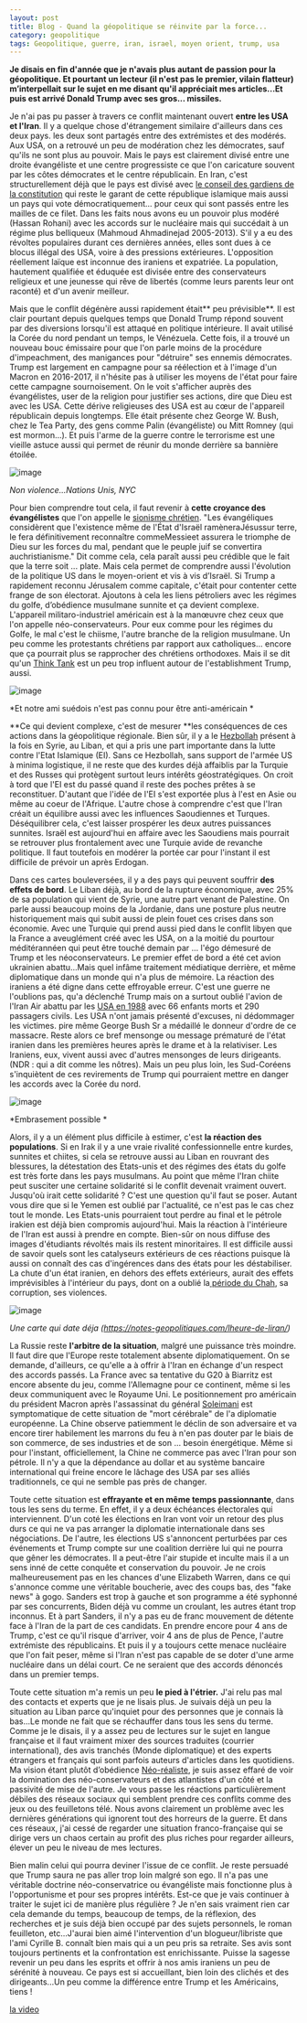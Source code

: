 ```yaml
---
layout: post
title: Blog - Quand la géopolitique se réinvite par la force...
category: geopolitique
tags: Geopolitique, guerre, iran, israel, moyen orient, trump, usa
---
```

**Je disais en fin d'année que je n'avais plus autant de passion pour la géopolitique. Et pourtant un lecteur (il n'est pas le premier, vilain flatteur) m’interpellait sur le sujet en me disant qu'il appréciait mes articles...Et puis est arrivé Donald Trump avec ses gros... missiles.**

Je n'ai pas pu passer à travers ce conflit maintenant ouvert **entre les USA et l'Iran**. Il y a quelque chose d'étrangement similaire d'ailleurs dans ces deux pays. les deux sont partagés entre des extrémistes et des modérés. Aux USA, on a retrouvé un peu de modération chez les démocrates, sauf qu'ils ne sont plus au pouvoir. Mais le pays est clairement divisé entre une droite évangéliste et une centre progressiste ce que l'on caricature souvent par les côtes démocrates et le centre républicain. En Iran, c'est structurellement déjà que le pays est divisé avec <a href="https://fr.wikipedia.org/wiki/Conseil_des_gardiens_de_la_Constitution">le conseil des gardiens de la constitution</a> qui reste le garant de cette république islamique mais aussi un pays qui vote démocratiquement... pour ceux qui sont passés entre les mailles de ce filet. Dans les faits nous avons eu un pouvoir plus modéré (Hassan Rohani) avec les accords sur le nucléaire mais qui succédait à un régime plus belliqueux (Mahmoud Ahmadinejad 2005-2013). S'il y a eu des révoltes populaires durant ces dernières années, elles sont dues à ce blocus illégal des USA, voire à des pressions extérieures. L'opposition réellement laïque est inconnue des iraniens et expatriée. La population, hautement qualifiée et éduquée est divisée entre des conservateurs religieux et une jeunesse qui rêve de libertés (comme leurs parents leur ont raconté) et d'un avenir meilleur. 

Mais que le conflit dégénère aussi rapidement était** peu prévisible**. Il est clair pourtant depuis quelques temps que Donald Trump répond souvent par des diversions lorsqu'il est attaqué en politique intérieure. Il avait utilisé la Corée du nord pendant un temps, le Vénézuela. Cette fois, il a trouvé un nouveau bouc émissaire pour que l'on parle moins de la procédure d'impeachment, des manigances pour "détruire" ses ennemis démocrates. Trump est largement en campagne pour sa réélection et à l'image d'un Macron en 2016-2017, il n'hésite pas à utiliser les moyens de l'état pour faire cette campagne sournoisement. On le voit s'afficher auprès des évangélistes, user de la religion pour justifier ses actions, dire que Dieu est avec les USA. Cette dérive religieuses des USA est au cœur de l'appareil républicain depuis longtemps. Elle était présente chez George W. Bush, chez le Tea Party, des gens comme Palin (évangéliste) ou  Mitt Romney (qui est mormon...). Et puis l'arme de la guerre contre le terrorisme est une vieille astuce aussi qui permet de réunir du monde derrière sa bannière étoilée. 

![image](https://cheziceman.files.wordpress.com/2020/01/img_16241820799009.jpg)

*Non violence...Nations Unis, NYC*

Pour bien comprendre tout cela, il faut revenir à **cette croyance des évangélistes** que l'on appelle le <a href="https://fr.wikipedia.org/wiki/Sionisme_chrétien">sionisme chrétien</a>. "Les évangéliques considèrent que l'existence même de l'État d'Israël ramèneraJésussur terre, le fera définitivement reconnaître commeMessieet assurera le triomphe de Dieu sur les forces du mal, pendant que le peuple juif se convertira auchristianisme." Dit comme cela, cela paraît aussi peu crédible que le fait que la terre soit ... plate. Mais cela permet de comprendre aussi l'évolution de la politique US dans le moyen-orient et vis à vis d’Israël. Si Trump a rapidement reconnu Jérusalem comme capitale, c'était pour contenter cette frange de son électorat. Ajoutons à cela les liens pétroliers avec les régimes du golfe, d’obédience musulmane sunnite et ça devient complexe. L'appareil militaro-industriel américain est à la manœuvre chez ceux que l'on appelle néo-conservateurs. Pour eux comme pour les régimes du Golfe, le mal c'est le chiisme, l'autre branche de la religion musulmane. Un peu comme les protestants chrétiens par rapport aux catholiques... encore que ça pourrait plus se rapprocher des chrétiens orthodoxes. Mais il se dit qu'un <a href="https://www.thenation.com/article/foundation-defense-democracies-iran/">Think Tank</a> est un peu trop influent autour de l'establishment Trump, aussi. 

![image](https://cheziceman.files.wordpress.com/2020/01/screenshot_2020-01-16-06-10-52-814_com1829616930.png)

*Et notre ami suédois n'est pas connu pour être anti-américain *

**Ce qui devient complexe, c'est de mesurer **les conséquences de ces actions dans la géopolitique régionale. Bien sûr, il y a le <a href="https://fr.wikipedia.org/wiki/Hezbollah">Hezbollah</a> présent à la fois en Syrie, au Liban, et qui a pris une part importante dans la lutte contre l'Etat Islamique (EI). Sans ce Hezbollah, sans support de l'armée US à minima logistique, il ne reste que des kurdes déjà affaiblis par la Turquie et des Russes qui protègent surtout leurs intérêts géostratégiques. On croit à tord que l'EI est du passé quand il reste des poches prêtes à se reconstituer. D'autant que l'idée de l'EI s'est exportée plus à l'est en Asie ou même au coeur de l'Afrique. L'autre chose à comprendre c'est que l'Iran créait un équilibre aussi avec les influences Saoudiennes et Turques. Déséquilibrer cela, c'est laisser prospérer les deux autres puissances sunnites. Israël est aujourd'hui en affaire avec les Saoudiens mais pourrait se retrouver plus frontalement avec une Turquie avide de revanche politique. Il faut toutefois en modérer la portée car pour l'instant il est difficile de prévoir un après Erdogan. 

Dans ces cartes bouleversées, il y a des pays qui peuvent souffrir **des effets de bord**. Le Liban déjà, au bord de la rupture économique, avec 25% de sa population qui vient de Syrie, une autre part venant de Palestine. On parle aussi beaucoup moins de la Jordanie, dans une posture plus neutre historiquement mais qui subit aussi de plein fouet ces crises dans son économie. Avec une Turquie qui prend aussi pied dans le conflit libyen que la France a aveuglément créé avec les USA, on a la moitié du pourtour méditérannéen qui peut être touché demain par ... l'égo démesuré de Trump et les néoconservateurs. Le premier effet de bord a été cet avion ukrainien abattu...Mais quel infâme traitement médiatique derrière, et même diplomatique dans un monde qui n'a plus de mémoire. La réaction des iraniens a été digne dans cette effroyable erreur. C'est une guerre ne l'oublions pas, qu'a déclenché Trump mais on a surtout oublié l'avion de l'Iran Air abattu par les <a href="https://fr.wikipedia.org/wiki/Vol_655_Iran_Air">USA en 1988</a> avec 66 enfants morts et 290 passagers civils. Les USA n'ont jamais présenté d'excuses, ni dédommager les victimes. pire même George Bush Sr a médaillé le donneur d'ordre de ce massacre. Reste alors ce bref mensonge ou message prématuré de l'état iranien dans les premières heures après le drame et à la relativiser. Les Iraniens, eux, vivent aussi avec d'autres mensonges de leurs dirigeants. (NDR : qui a dit comme les nôtres). Mais un peu plus loin, les Sud-Coréens s'inquiètent de ces revirements de Trump qui pourraient mettre en danger les accords avec la Corée du nord. 

![image](https://cheziceman.files.wordpress.com/2020/01/screenshot_2020-01-16-06-17-17-922_com1640535236.png)

*Embrasement possible *

Alors, il y a un élément plus difficile à estimer, c'est **la réaction des populations**. Si en Irak il y a une vraie rivalité confessionnelle entre kurdes, sunnites et chiites, si cela se retrouve aussi au Liban en rouvrant des blessures, la détestation des Etats-unis et des régimes des états du golfe est très forte dans les pays musulmans. Au point que même l'Iran chiite peut susciter une certaine solidarité si le conflit devenait vraiment ouvert. Jusqu'où irait cette solidarité ? C'est une question qu'il faut se poser. Autant vous dire que si le Yemen est oublié par l'actualité, ce n'est pas le cas chez tout le monde. Les Etats-unis pourraient tout perdre au final et le pétrole irakien est déjà bien compromis aujourd'hui. Mais la réaction à l'intérieure de l'Iran est aussi à prendre en compte. Bien-sûr on nous diffuse des images d'étudiants révoltés mais ils restent minoritaires. Il est difficile aussi de savoir quels sont les catalyseurs extérieurs de ces réactions puisque là aussi on connaît des cas d'ingérences dans des états pour les déstabiliser. La chute d'un état iranien, en dehors des effets extérieurs, aurait des effets imprévisibles à l'intérieur du pays, dont on a oublié la<a href="https://fr.wikipedia.org/wiki/État_impérial_d%27Iran"> période du Chah</a>, sa corruption, ses violences. 

![image](http://notes-geopolitiques.com/wp-content/uploads/2016/07/EP_158.jpg)

*Une carte qui date déja (https://notes-geopolitiques.com/lheure-de-liran/)*

La Russie reste  **l'arbitre de la situation**, malgré une puissance très moindre. Il faut dire que l'Europe reste totalement absente diplomatiquement. On se demande, d'ailleurs, ce qu'elle a à offrir à l'Iran en échange d'un respect des accords passés. La France avec sa tentative du G20 à Biarritz est encore absente du jeu, comme l'Allemagne pour ce continent, même si les deux communiquent avec le Royaume Uni. Le positionnement pro américain du président Macron après l'assassinat du général <a href="https://fr.wikipedia.org/wiki/Qassem_Soleimani">Soleimani</a> est symptomatique de cette situation de "mort cérébrale" de l'a diplomatie européenne. La Chine observe patiemment le déclin de son adversaire et va encore tirer habilement les marrons du feu à n'en pas douter par le biais de son commerce, de ses industries et de son ... besoin énergétique. Même si pour l'instant, officiellement, la Chine ne commerce pas avec l'Iran pour son pétrole. Il n'y a que la dépendance au dollar et au système bancaire international qui freine encore le lâchage des USA par ses alliés traditionnels, ce qui ne semble pas près de changer. 

Toute cette situation est **effrayante et en même temps passionnante**, dans tous les sens du terme. En effet, il y a deux échéances électorales qui interviennent. D'un coté les élections en Iran vont voir un retour des plus durs ce qui ne va pas arranger la diplomatie internationale dans ses négociations. De l'autre, les élections US s'annoncent perturbées par ces événements et Trump compte sur une coalition derrière lui qui ne pourra que gêner les démocrates. Il a peut-être l'air stupide et inculte mais il a un sens inné de cette conquête et conservation du pouvoir. Je ne crois malheureusement pas en les chances d'une Elizabeth Warren, dans ce qui s'annonce comme une véritable boucherie, avec des coups bas, des "fake news" à gogo. Sanders est trop à gauche et son programme a été syphonné par ses concurrents, Biden déjà vu comme un croulant, les autres étant trop inconnus. Et à part Sanders, il n'y a pas eu de franc mouvement de détente face à l'Iran de la part de ces candidats. En prendre encore pour 4 ans de Trump, c'est ce qu'il risque d'arriver, voir 4 ans de plus de Pence, l'autre extrémiste des républicains. Et puis il y a toujours cette menace nucléaire que l'on fait peser, même si l'Iran n'est pas capable de se doter d'une arme nucléaire dans un délai court. Ce ne seraient que des accords dénoncés dans un premier temps.

Toute cette situation m'a remis un peu **le pied à l'étrier.** J'ai relu pas mal des contacts et experts que je ne lisais plus. Je suivais déjà un peu la situation au Liban parce qu'inquiet pour des personnes que je connais là bas...Le monde ne fait que se réchauffer dans tous les sens du terme. Comme je le disais, il y a assez peu de lectures  sur le sujet en langue française et il faut vraiment mixer des sources traduites (courrier international), des avis tranchés (Monde diplomatique) et des experts étrangers et français qui sont parfois auteurs d'articles dans les quotidiens. Ma vision étant plutôt d’obédience <a href="https://fr.wikipedia.org/wiki/Néoréalisme_(relations_internationales)">Néo-réaliste</a>, je suis assez effaré de voir la domination des néo-conservateurs et des atlantistes d'un côté et la passivité de mise de l'autre. Je vous passe les réactions particulièrement débiles des réseaux sociaux qui semblent prendre ces conflits comme des jeux ou des feuilletons télé. Nous avons clairement un problème avec les dernières générations qui ignorent tout des horreurs de la guerre. Et dans ces réseaux, j'ai cessé de regarder une situation franco-française qui se dirige vers un chaos certain au profit des plus riches pour regarder ailleurs, élever un peu le niveau de mes lectures.

Bien malin celui qui pourra deviner l'issue de ce conflit. Je reste persuadé que Trump saura ne pas aller trop loin malgré son ego. Il n'a pas une véritable doctrine néo-conservatrice ou évangéliste mais fonctionne plus à l'opportunisme et pour ses propres intérêts. Est-ce que je vais continuer à traiter le sujet ici de manière plus régulière ? Je n'en sais vraiment rien car cela demande du temps, beaucoup de temps, de la réflexion, des recherches et je suis déjà bien occupé par des sujets personnels, le roman feuilleton, etc...J'aurai bien aimé l'intervention d'un blogueur/libriste que l'ami Cyrille B. connaît bien mais qui a un peu pris sa retraite. Ses avis sont toujours pertinents et la confrontation est enrichissante. Puisse la sagesse revenir un peu dans les esprits et offrir à nos amis iraniens un peu de sérénité à nouveau. Ce pays est si accueillant, bien loin des clichés et des dirigeants...Un peu comme la différence entre Trump et les Américains, tiens !

[la video](https://www.youtube.com/watch?v=2pPV-KQuxH8)
